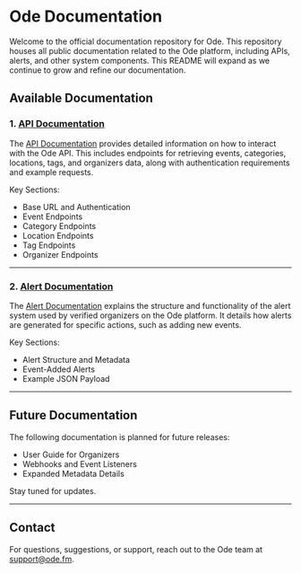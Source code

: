 # Ode Documentation

Welcome to the official documentation repository for Ode. This repository houses all public documentation related to the Ode platform, including APIs, alerts, and other system components. This README will expand as we continue to grow and refine our documentation.

## Available Documentation

### 1. [API Documentation](https://github.com/Ode-fm/Documentation/blob/main/API%20Documentation.md)
The [API Documentation](https://github.com/Ode-fm/Documentation/blob/main/API%20Documentation.md) provides detailed information on how to interact with the Ode API. This includes endpoints for retrieving events, categories, locations, tags, and organizers data, along with authentication requirements and example requests.

Key Sections:
- Base URL and Authentication
- Event Endpoints
- Category Endpoints
- Location Endpoints
- Tag Endpoints
- Organizer Endpoints

---

### 2. [Alert Documentation](https://github.com/Ode-fm/Documentation/blob/main/Alert%20Documentation.md)
The [Alert Documentation](https://github.com/Ode-fm/Documentation/blob/main/Alert%20Documentation.md) explains the structure and functionality of the alert system used by verified organizers on the Ode platform. It details how alerts are generated for specific actions, such as adding new events.

Key Sections:
- Alert Structure and Metadata
- Event-Added Alerts
- Example JSON Payload

---

## Future Documentation
The following documentation is planned for future releases:
- User Guide for Organizers
- Webhooks and Event Listeners
- Expanded Metadata Details

Stay tuned for updates.

---

## Contact
For questions, suggestions, or support, reach out to the Ode team at [support@ode.fm](mailto:support@ode.fm).
